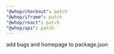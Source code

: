 ```yaml
---
"@whop/checkout": patch
"@whop/iframe": patch
"@whop/react": patch
"@whop/api": patch
---
```


add bugs and homepage to package.json
